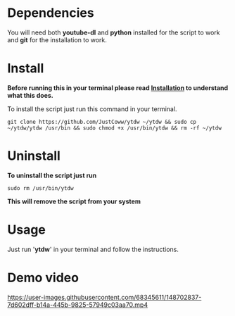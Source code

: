 # Dependencies
You will need both **youtube-dl** and **python** installed for the script to work and **git** for the installation to work.

# Install
**Before running this in your terminal please read [Installation](https://github.com/JustCoww/ytdw/blob/main/Installation.md) to understand what this does.**

To install the script just run this command in your terminal.
  ```
  git clone https://github.com/JustCoww/ytdw ~/ytdw && sudo cp ~/ytdw/ytdw /usr/bin && sudo chmod +x /usr/bin/ytdw && rm -rf ~/ytdw
  ```
  
# Uninstall

**To uninstall the script just run**
  ```
  sudo rm /usr/bin/ytdw
  ```
**This will remove the script from your system**


# Usage
Just run '**ytdw**' in your terminal and follow the instructions.


# Demo video
https://user-images.githubusercontent.com/68345611/148702837-7d602dff-b14a-445b-9825-57949c03aa70.mp4

